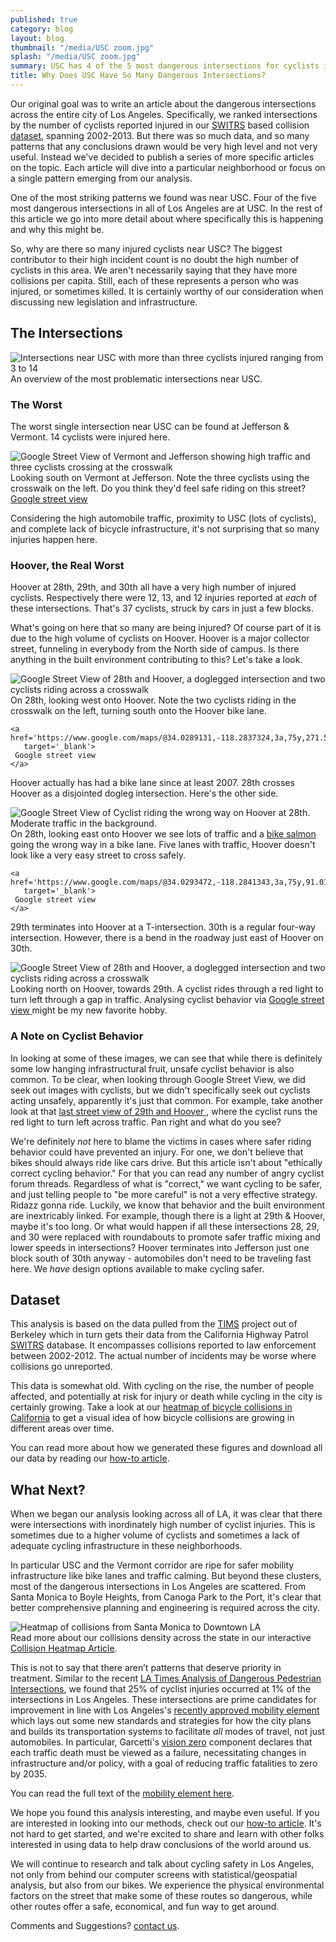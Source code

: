 ```yaml
---
published: true
category: blog
layout: blog
thumbnail: "/media/USC zoom.jpg"
splash: "/media/USC zoom.jpg"
summary: USC has 4 of the 5 most dangerous intersections for cyclists in Los Angeles.
title: Why Does USC Have So Many Dangerous Intersections?
---
```


Our original goal was to write an article about the dangerous intersections
across the entire city of Los Angeles. Specifically, we ranked
intersections by the number of cyclists reported injured in our
[SWITRS](http://iswitrs.chp.ca.gov/Reports/jsp/userLogin.jsp) based collision
[dataset](#dataset), spanning 2002-2013. But there was so much data, and so
many patterns that any conclusions drawn would be very high level and not
very useful. Instead we've decided to publish a series of more specific
articles on the topic. Each article will dive into a particular neighborhood or
focus on a single pattern emerging from our analysis.

One of the most striking patterns we found was near USC. Four of the five most
dangerous intersections in all of Los Angeles are at USC. In the rest of this
article we go into more detail about where specifically this is happening and
why this might be.

So, why are there so many injured cyclists near USC? The biggest contributor to
their high incident count is no doubt the high number of cyclists in this area.
We aren't necessarily saying that they have more collisions per capita. Still,
each of these represents a person who was injured, or sometimes killed. It is
certainly worthy of our consideration when discussing new legislation and
infrastructure.

The Intersections
-----------------

<div>
  <img class='fullscreen-article-image'
       alt='Intersections near USC with more than three cyclists injured ranging from 3 to 14'
       src='/media/Dangerous Intersections of USC.jpg' />
  <div class='article-caption'>
    An overview of the most problematic intersections near USC.
  </div>
</div>

### The Worst

The worst single intersection near USC can be found at Jefferson
& Vermont. 14 cyclists were injured here.

<div>
  <img class='fullscreen-article-image'
       alt='Google Street View of Vermont and Jefferson showing high traffic and three cyclists crossing at the crosswalk' 
       src='/media/South on Vermont and Jefferson.jpg' />
  <div class='article-caption'>
    Looking south on Vermont at Jefferson. Note the three cyclists using the crosswalk on the left. Do you think they'd feel safe riding on this street?
    <a href='https://www.google.com/maps/@34.0257745,-118.2915272,3a,75y,174.18h,82.57t/data=!3m6!1e1!3m4!1s-qjkMVZNPwRjnbh-d4f_Yw!2e0!7i13312!8i6656!6m1!1e1'
       target='_blank'>
      Google street view
    </a>
  </div>
</div>

Considering the high automobile traffic, proximity to USC (lots of cyclists),
and complete lack of bicycle infrastructure, it's not surprising that so many
injuries happen here.

### Hoover, the Real Worst

Hoover at 28th, 29th, and 30th all have a very high number of injured cyclists.
Respectively there were 12, 13, and 12 injuries reported at *each* of these
intersections.  That's 37 cyclists, struck by cars in just a few blocks.

What's going on here that so many are being injured? Of course part of it is
due to the high volume of cyclists on Hoover. Hoover is a major collector
street, funneling in everybody from the North side of campus. Is there anything
in the built environment contributing to this? Let's take a look.


<div>
  <img class='fullscreen-article-image'
       alt='Google Street View of 28th and Hoover, a doglegged intersection and two cyclists riding across a crosswalk'
       src='/media/West on 28th at Hoover.jpg' />
  <div class='article-caption'>
    On 28th, looking west onto Hoover. Note the two cyclists riding in the
    crosswalk on the left, turning south onto the Hoover bike lane.

    <a href='https://www.google.com/maps/@34.0289131,-118.2837324,3a,75y,271.55h,75.33t/data=!3m6!1e1!3m4!1scG6v_tnuqoFEJyOj3Vd5ZA!2e0!7i13312!8i6656'
       target='_blank'>
     Google street view
    </a>
  </div>
</div>

Hoover actually has had a bike lane since at least 2007. 28th crosses Hoover as
a disjointed dogleg intersection. Here's the other side.
<div>
  <img class='fullscreen-article-image'
       alt='Google Street View of Cyclist riding the wrong way on Hoover at 28th. Moderate traffic in the background.'
       src='/media/East on 28th at Hoover - Bike Salmon.jpg' />
  <div class='article-caption'>
    On 28th, looking east onto Hoover we see lots of traffic and a
    <a href="http://www.streetsblog.net/2010/04/19/the-persistence-of-bike-salmon/">bike salmon</a>
    going the wrong way in a bike lane. Five lanes with traffic, Hoover doesn't
    look like a very easy street to cross safely.

    <a href='https://www.google.com/maps/@34.0293472,-118.2841343,3a,75y,91.01h,78.56t/data=!3m6!1e1!3m4!1slIGp3zoZ_tkuvSSadk8GPw!2e0!7i13312!8i6656!6m1!1e1'
       target='_blank'>
     Google street view
    </a>
  </div>
</div>

29th terminates into Hoover at a T-intersection. 30th is a regular four-way
intersection. However, there is a bend in the roadway just east of Hoover on
30th.

<div>
  <img class='fullscreen-article-image'
       alt='Google Street View of 28th and Hoover, a doglegged intersection and two cyclists riding across a crosswalk'
       src='/media/Hoover at 29th - Cyclist running red light in traffic.jpg' />
  <div class='article-caption'>
    Looking north on Hoover, towards 29th. A cyclist rides through a red light
    to turn left through a gap in traffic. Analysing cyclist behavior via
    <a href='https://www.google.com/maps/@34.0277429,-118.2839797,3a,15y,5.69h,84.24t/data=!3m6!1e1!3m4!1sc5H44ZS5_gclUekHUgVJZg!2e0!7i13312!8i6656'
       target='_blank'>
     Google street view
    </a>
    might be my new favorite hobby.
  </div>
</div>

### A Note on Cyclist Behavior

In looking at some of these images, we can see that while there is definitely
some low hanging infrastructural fruit, unsafe cyclist behavior is also common.
To be clear, when looking through Google Street View, we did seek out
images with cyclists, but we didn't specifically seek out cyclists acting
unsafely, apparently it's just that common. For example, take another look at that
<a href='https://www.google.com/maps/@34.0277429,-118.2839797,3a,15y,5.69h,84.24t/data=!3m6!1e1!3m4!1sc5H44ZS5_gclUekHUgVJZg!2e0!7i13312!8i6656'
   target='_blank'>
  last street view of 29th and Hoover
</a>,
where the cyclist runs the red light to turn left across traffic.  Pan right
and what do you see?

We're definitely *not* here to blame the victims in cases where safer riding
behavior could have prevented an injury. For one, we don't believe that bikes
should always ride like cars drive. But this article isn't about "ethically
correct cycling behavior." For that you can read any number of angry cyclist
forum threads. Regardless of what is "correct," we want cycling to be safer,
and just telling people to "be more careful" is not a very
effective strategy. Ridazz gonna ride. Luckily, we know that behavior
and the built environment are inextricably linked. For example, though there is
a light at 29th & Hoover, maybe it's too long. Or what would happen if all
these intersections 28, 29, and 30 were replaced with roundabouts to promote
safer traffic mixing and lower speeds in intersections? Hoover terminates into
Jefferson just one block south of 30th anyway - automobiles don't need to be
traveling fast here. We *have* design options available to make cycling safer.

## Dataset <a name='dataset'></a>

This analysis is based on the data pulled from the [TIMS](http://tims.berkeley.edu/) project out of
Berkeley which in turn gets their data from the California Highway
Patrol [SWITRS](http://iswitrs.chp.ca.gov/Reports/jsp/userLogin.jsp) database. It encompasses collisions reported to law
enforcement between 2002-2012. The actual number of incidents may be worse
where collisions go unreported.

This data is somewhat old. With cycling on the rise, the number of
people affected, and potentially at risk for injury or death while
cycling in the city is certainly growing. Take a look at our [heatmap of
bicycle collisions in California](/blog/2015/07/14/collision-heatmap) to get
a visual idea of how bicycle collisions are growing in different areas
over time.

You can read more about how we generated these figures and download all
our data by reading our [how-to article](/blog/2015/08/13/dangerous-intersections-how-to).

## What Next? 

When we began our analysis looking across all of LA, it was clear that there
were intersections with inordinately high number of cyclist injuries. This is
sometimes due to a higher volume of cyclists and sometimes a lack of adequate
cycling infrastructure in these neighborhoods.

In particular USC and the Vermont corridor are ripe for safer mobility
infrastructure like bike lanes and traffic calming. But beyond these
clusters, most of the dangerous intersections in Los Angeles are
scattered. From Santa Monica to Boyle Heights, from Canoga Park to the
Port, it's clear that better comprehensive planning and engineering is
required across the city.

<div>
  <img alt='Heatmap of collisions from Santa Monica to Downtown LA'
       src='/media/LA Collision Heatmap.jpg' />
  <div class='article-caption'>
      Read more about our collisions density across the state in our interactive
      <a href="/blog/2015/07/14/collision-heatmap/">Collision Heatmap Article</a>.
  </div>
</div>

This is not to say that there aren’t patterns that deserve priority in
treatment. Similar to the recent [LA Times Analysis of Dangerous Pedestrian
Intersections](http://graphics.latimes.com/la-pedestrians/), we found that 25%
of cyclist injuries occurred at 1% of the intersections in Los Angeles. These
intersections are prime candidates for improvement in line with Los Angeles's
[recently approved mobility
element](http://www.latimes.com/opinion/editorials/la-ed-mobility-plan-los-angeles-20150811-story.html)
which lays out some new standards and strategies for how the city plans and
builds its transportation systems to facilitate *all* modes of travel, not
just automobiles. In particular, Garcetti's [vision
zero](http://la.streetsblog.org/2014/09/30/ladots-bold-new-strategic-vision-eliminate-l-a-traffic-deaths-by-2025/)
component declares that each traffic death must be viewed as a failure,
necessitating changes in infrastructure and/or policy, with a goal of reducing
traffic fatalities to zero by 2035.

You can read the full text of the [mobility element
here](http://planning.lacity.org/Cwd/GnlPln/MobiltyElement/Text/MobilityPlan_2035.pdf).

We hope you found this analysis interesting, and maybe even useful. If you are
interested in looking into our methods, check out our [how-to article](/blog/2015/08/13/dangerous-intersections-how-to). It's
not hard to get started, and we're excited to share and learn with other folks
interested in using data to help draw conclusions of the world around us.

We will continue to research and talk about cycling safety in Los Angeles, not only
from behind our computer screens with statistical/geospatial analysis, but also
from our bikes. We experience the physical environmental factors on the street
that make some of these routes so dangerous, while other routes offer a safe,
economical, and fun way to get around.

Comments and Suggestions? [contact us](mailto://info@jackpine.me).

